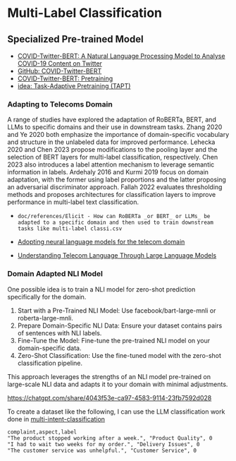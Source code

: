 # Multi-Label Classification

## Specialized Pre-trained Model

- [COVID-Twitter-BERT: A Natural Language Processing Model to Analyse COVID-19 Content on Twitter](https://arxiv.org/abs/2005.07503)
- [GitHub: COVID-Twitter-BERT](https://github.com/digitalepidemiologylab/covid-twitter-bert)
- [COVID-Twitter-BERT: Pretraining](https://github.com/digitalepidemiologylab/covid-twitter-bert/blob/master/README_pretrain.md)
- [idea: Task-Adaptive Pretraining (TAPT)](https://chatgpt.com/share/539ed230-9381-4bd8-bc52-e21ad3609d8d)

### Adapting to Telecoms Domain

A range of studies have explored the adaptation of RoBERTa, BERT, and LLMs to specific domains and their use in downstream tasks. Zhang 2020 and Ye 2020 both emphasize the importance of domain-specific vocabulary and structure in the unlabeled data for improved performance. Lehecka 2020 and Chen 2023 propose modifications to the pooling layer and the selection of BERT layers for multi-label classification, respectively. Chen 2023 also introduces a label attention mechanism to leverage semantic information in labels. Ardehaly 2016 and Kurmi 2019 focus on domain adaptation, with the former using label proportions and the latter proposing an adversarial discriminator approach. Fallah 2022 evaluates thresholding methods and proposes architectures for classification layers to improve performance in multi-label text classification.

- `doc/references/Elicit - How can RoBERTa _or BERT_ or LLMs_ be adapted to a specific domain and then used to train downstream tasks like multi-label classi.csv`

- [Adopting neural language models for the telecom domain](https://www.ericsson.com/en/blog/2022/1/neural-language-models-telecom-domain)
- [Understanding Telecom Language Through Large Language Models](https://arxiv.org/abs/2306.07933)


### Domain Adapted NLI Model

One possible idea is to train a NLI model for zero-shot prediction specifically for the domain.

1. Start with a Pre-Trained NLI Model: Use facebook/bart-large-mnli or roberta-large-mnli.
2. Prepare Domain-Specific NLI Data: Ensure your dataset contains pairs of sentences with NLI labels.
3. Fine-Tune the Model: Fine-tune the pre-trained NLI model on your domain-specific data.
4. Zero-Shot Classification: Use the fine-tuned model with the zero-shot classification pipeline.

This approach leverages the strengths of an NLI model pre-trained on large-scale NLI data and adapts it to your domain with minimal adjustments.

https://chatgpt.com/share/4043f53e-ca97-4583-9114-23fb7592d028

To create a dataset like the following, I can use the LLM classification work done in [multi-intent-classification](https://github.com/JohnnyFoulds/multi-intent-classification/blob/feature/mutilclass_model/notebooks/01_intent_extraction/01-02_batch_classification.ipynb)

```text
complaint,aspect,label
"The product stopped working after a week.", "Product Quality", 0
"I had to wait two weeks for my order.", "Delivery Issues", 0
"The customer service was unhelpful.", "Customer Service", 0
```

